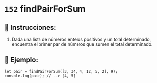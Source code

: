 # `152` findPairForSum

## 📝 Instrucciones:

1. Dada una lista de números enteros positivos y un total determinado, encuentra el primer par de números que sumen el total determinado.

## 📎 Ejemplo:
 
```Js
let pair = findPairForSum([3, 34, 4, 12, 5, 2], 9);
console.log(pair); // --> [4, 5]
```

